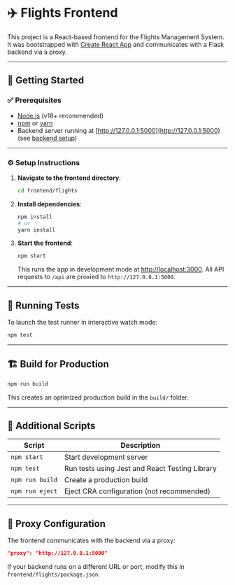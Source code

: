 # ✈️ Flights Frontend

This project is a React-based frontend for the Flights Management System. It was bootstrapped with [Create React App](https://github.com/facebook/create-react-app) and communicates with a Flask backend via a proxy.

---

## 🚀 Getting Started

### ✅ Prerequisites

- [Node.js](https://nodejs.org/) (v18+ recommended)
- [npm](https://www.npmjs.com/) or [yarn](https://yarnpkg.com/)
- Backend server running at [http://127.0.0.1:5000](http://127.0.0.1:5000) (see [backend setup](../backend/README.md))

---

### ⚙️ Setup Instructions

1. **Navigate to the frontend directory**:
   ```bash
   cd frontend/flights
   ```

2. **Install dependencies**:
   ```bash
   npm install
   # or
   yarn install
   ```

3. **Start the frontend**:
   ```bash
   npm start
   ```

   This runs the app in development mode at [http://localhost:3000](http://localhost:3000). All API requests to `/api` are proxied to `http://127.0.0.1:5000`.

---

## 🧪 Running Tests

To launch the test runner in interactive watch mode:

```bash
npm test
```

---

## 🏗️ Build for Production

```bash
npm run build
```

This creates an optimized production build in the `build/` folder.

---

## 🔧 Additional Scripts

| Script           | Description                                           |
|------------------|-------------------------------------------------------|
| `npm start`      | Start development server                              |
| `npm test`       | Run tests using Jest and React Testing Library        |
| `npm run build`  | Create a production build                             |
| `npm run eject`  | Eject CRA configuration (not recommended)             |

---

## 🔁 Proxy Configuration

The frontend communicates with the backend via a proxy:

```json
"proxy": "http://127.0.0.1:5000"
```

If your backend runs on a different URL or port, modify this in `frontend/flights/package.json`.
